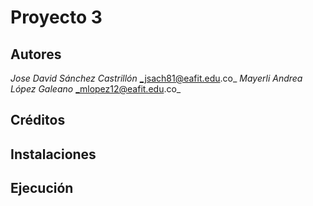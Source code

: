 # Proyecto 3

## Autores
  *Jose David Sánchez Castrillón* _jsach81@eafit.edu.co_
  *Mayerli Andrea López Galeano* _mlopez12@eafit.edu.co_

## Créditos

## Instalaciones

## Ejecución
